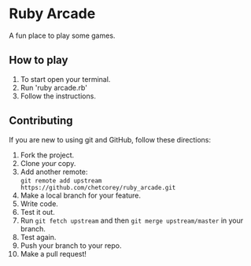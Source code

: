 # Ruby Arcade
A fun place to play some games.

## How to play
1. To start open your terminal.
2. Run 'ruby arcade.rb'
3. Follow the instructions.

## Contributing

If you are new to using git and GitHub, follow these directions:

1. Fork the project.
2. Clone _your_ copy.
3. Add another remote:  
   `git remote add upstream https://github.com/chetcorey/ruby_arcade.git`
4. Make a local branch for your feature.
5. Write code.
6. Test it out.
7. Run `git fetch upstream` and then `git merge upstream/master` in your branch.
8. Test again.
9. Push your branch to your repo.
10. Make a pull request!
